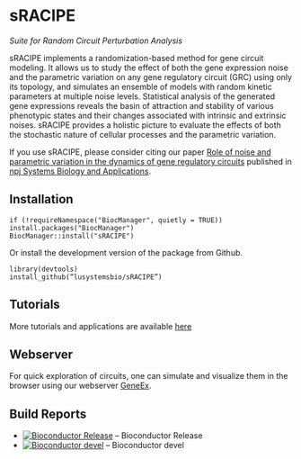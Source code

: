 # sRACIPE 

*Suite for Random Circuit Perturbation Analysis*


sRACIPE implements a randomization-based method for gene circuit modeling. It allows us to study the effect of both the gene expression noise and the parametric variation on any gene regulatory circuit (GRC) using only its topology, and simulates an ensemble of models with random kinetic parameters at multiple noise levels. Statistical analysis of the generated gene expressions reveals the basin of attraction and stability of various phenotypic states and their changes associated with intrinsic and extrinsic noises. sRACIPE provides a holistic picture to evaluate the effects of both the stochastic nature of cellular processes and the parametric variation.   

If you use sRACIPE, please consider citing our paper [Role of noise and parametric variation in the dynamics of gene regulatory circuits](https://www.nature.com/articles/s41540-018-0076-x) published in [npj Systems Biology and Applications](https://www.nature.com/npjsba/articles).

## Installation ##

```
if (!requireNamespace("BiocManager", quietly = TRUE))
install.packages("BiocManager")
BiocManager::install("sRACIPE")
```
Or install the development version of the package from Github.
```
library(devtools)
install_github(“lusystemsbio/sRACIPE”)
```
## Tutorials ##
More tutorials and applications are available [here](https://vivekkohar.github.io/sRACIPE/) 


## Webserver ##

For quick exploration of circuits, one can simulate and visualize them in the browser using our webserver [GeneEx](https://geneex.jax.org/).

## Build Reports ##
- [![Bioconductor Release](https://bioconductor.org/shields/build/release/bioc/sRACIPE.svg)](https://bioconductor.org/checkResults/release/bioc-LATEST/sRACIPE/) – Bioconductor Release
- [![Bioconductor devel](https://bioconductor.org/shields/build/devel/bioc/sRACIPE.svg)](https://bioconductor.org/checkResults/devel/bioc-LATEST/sRACIPE/) – Bioconductor devel

